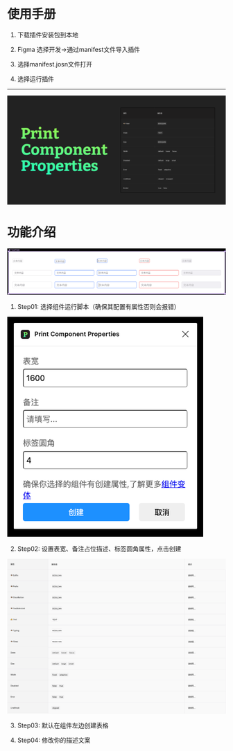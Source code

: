 # 使用手册

01. 下载插件安装包到本地

02. Figma 选择开发->通过manifest文件导入插件

03. 选择manifest.josn文件打开

04. 选择运行插件


----

![27ef303f2c05e0406528867542d56ac0.png](27ef303f2c05e0406528867542d56ac0.png)

# 功能介绍

![1acc0a9b2ef9a80d1bd782c4dc0d9338.png](1acc0a9b2ef9a80d1bd782c4dc0d9338.png "1acc0a9b2ef9a80d1bd782c4dc0d9338.png")

01. Step01: 选择组件运行脚本（确保其配置有属性否则会报错）

![8d01d66302a04698013efc5b1db76de7.png](8d01d66302a04698013efc5b1db76de7.png)

02. Step02: 设置表宽、备注占位描述、标签圆角属性，点击创建


![2ccf14cb7fa5d20e64e57187998c58b5.png](2ccf14cb7fa5d20e64e57187998c58b5.png)

03. Step03: 默认在组件左边创建表格

04. Step04: 修改你的描述文案


